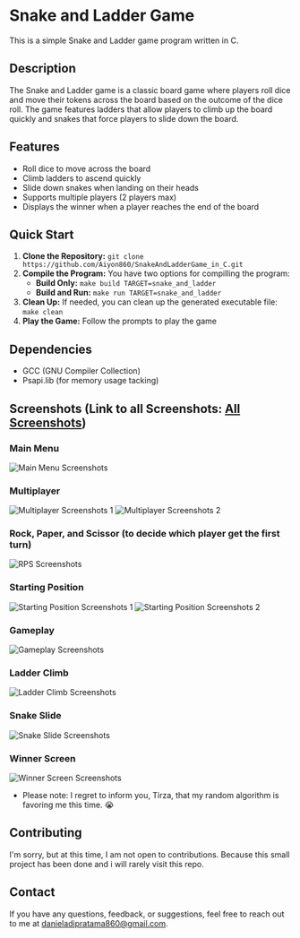 # Snake and Ladder Game
This is a simple Snake and Ladder game program written in C.

## Description
The Snake and Ladder game is a classic board game where players roll dice and move their tokens across the board based on the outcome of the dice roll. The game features ladders that allow players to climb up the board quickly and snakes that force players to slide down the board.

## Features
- Roll dice to move across the board
- Climb ladders to ascend quickly
- Slide down snakes when landing on their heads
- Supports multiple players (2 players max)
- Displays the winner when a player reaches the end of the board

## Quick Start
1. **Clone the Repository:** `git clone https://github.com/Aiyon860/SnakeAndLadderGame_in_C.git`
2. **Compile the Program:**
    You have two options for compilling the program:
    - **Build Only:** `make build TARGET=snake_and_ladder`
    - **Build and Run:** `make run TARGET=snake_and_ladder`
3. **Clean Up:** If needed, you can clean up the generated executable file: `make clean`
5. **Play the Game:**
    Follow the prompts to play the game

## Dependencies
- GCC (GNU Compiler Collection)
- Psapi.lib (for memory usage tacking)

## Screenshots (Link to all Screenshots: [All Screenshots](https://imgur.com/a/zHfTe7Y))

### Main Menu
![Main Menu Screenshots](https://imgur.com/7Ik5MNV.jpg)

### Multiplayer
![Multiplayer Screenshots 1](https://imgur.com/0SRsa9z.jpg)
![Multiplayer Screenshots 2](https://imgur.com/ejdnfyK.jpg)

### Rock, Paper, and Scissor (to decide which player get the first turn)
![RPS Screenshots](https://imgur.com/4ozpWg7.jpg)

### Starting Position
![Starting Position Screenshots 1](https://imgur.com/ppWUELb.jpg)
![Starting Position Screenshots 2](https://imgur.com/hANNsJ4.jpg)

### Gameplay
![Gameplay Screenshots](https://imgur.com/Vvrkk41.jpg)

### Ladder Climb
![Ladder Climb Screenshots](https://imgur.com/ttwrnVC.jpg)

### Snake Slide
![Snake Slide Screenshots](https://imgur.com/N4JNRHS.jpg)

### Winner Screen
![Winner Screen Screenshots](https://imgur.com/9pbxs05.jpg)
- Please note: I regret to inform you, Tirza, that my random algorithm is favoring me this time. :sob:

## Contributing
I'm sorry, but at this time, I am not open to contributions. Because this small project has been done and i will rarely visit this repo.

## Contact
If you have any questions, feedback, or suggestions, feel free to reach out to me at danieladipratama860@gmail.com.
